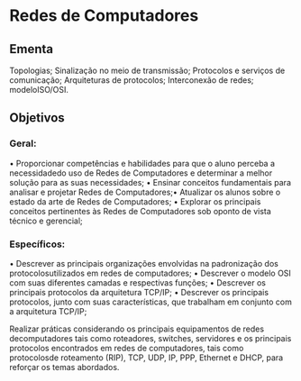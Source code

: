 # Redes de Computadores

## Ementa

Topologias; Sinalização no meio de transmissão; Protocolos e serviços de comunicação; Arquiteturas de protocolos; Interconexão de redes; modeloISO/OSI.

## Objetivos

### Geral:
• Proporcionar competências e habilidades para que o aluno perceba a necessidadedo uso de Redes de Computadores e determinar a melhor solução para as suas necessidades;
• Ensinar conceitos fundamentais para analisar e projetar Redes de Computadores;• Atualizar os alunos sobre o estado da arte de Redes de Computadores;
• Explorar os principais conceitos pertinentes às Redes de Computadores sob oponto de vista técnico e gerencial;

### Específicos:
• Descrever as principais organizações envolvidas na padronização dos protocolosutilizados em redes de computadores;
• Descrever o modelo OSI com suas diferentes camadas e respectivas funções;
• Descrever os principais protocolos da arquitetura TCP/IP;
• Descrever os principais protocolos, junto com suas características, que trabalham em conjunto com a arquitetura TCP/IP; 

Realizar práticas considerando os principais equipamentos de redes decomputadores tais como roteadores, switches, servidores e os principais protocolos encontrados em redes de computadores, tais como protocolosde roteamento (RIP), TCP, UDP, IP, PPP, Ethernet e DHCP, para reforçar os temas abordados.
